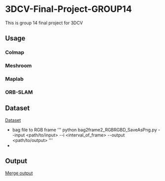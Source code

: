 # 3DCV-Final-Project-GROUP14
This is group 14 final project for 3DCV
## Usage
### Colmap
### Meshroom
### Maplab
### ORB-SLAM

## Dataset
[Dataset](https://cloud.lalalachuck.com:9999/index.php/s/YFXkLiWS8dHd5Nr?fbclid=IwAR3p7WdAIoRPrgfy2oAAJp97stQjc6yHydjc4CVGl94wJNCCZPqFmGf9FUQ)
* bag file to RGB frame
'''
python bag2frame2_RGBRGBD_SaveAsPng.py --input <path/to/input> --i <interval_of_frame> --output <path/to/output>
'''
*

## Output
[Merge output](https://cloud.lalalachuck.com:9999/index.php/s/6oPag7Fmtr62L3e?path=%2F)
